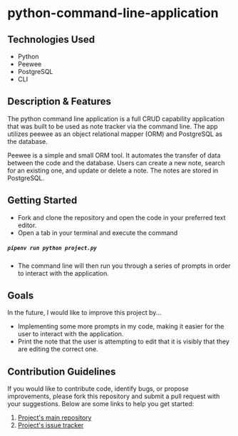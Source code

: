# python-command-line-application

## Technologies Used
* Python
* Peewee
* PostgreSQL
* CLI

## Description & Features
The python command line application is a full CRUD capability application that was built to be used as note tracker via the command line. The app utilizes peewee as an object relational mapper (ORM) and PostgreSQL as the database. 

Peewee is a simple and small ORM tool. It automates the transfer of data between the code and the database. Users can create a new note, search for an existing one, and update or delete a note. The notes are stored in PostgreSQL.

## Getting Started
* Fork and clone the repository and open the code in your preferred text editor.
* Open a tab in your terminal and execute the command
##### `pipenv run python project.py`
* The command line will then run you through a series of prompts in order to interact with the application.

## Goals
In the future, I would like to improve this project by...
* Implementing some more prompts in my code, making it easier for the user to interact with the application.
* Print the note that the user is attempting to edit that it is visibly that they are editing the correct one.

## Contribution Guidelines
If you would like to contribute code, identify bugs, or propose improvements, please fork this repository and submit a pull request with your suggestions. Below are some links to help you get started:
1. [Project's main repository](https://github.com/jcasado6/python-command-line-application)
2. [Project's issue tracker](https://github.com/jcasado6/python-command-line-application/issues)